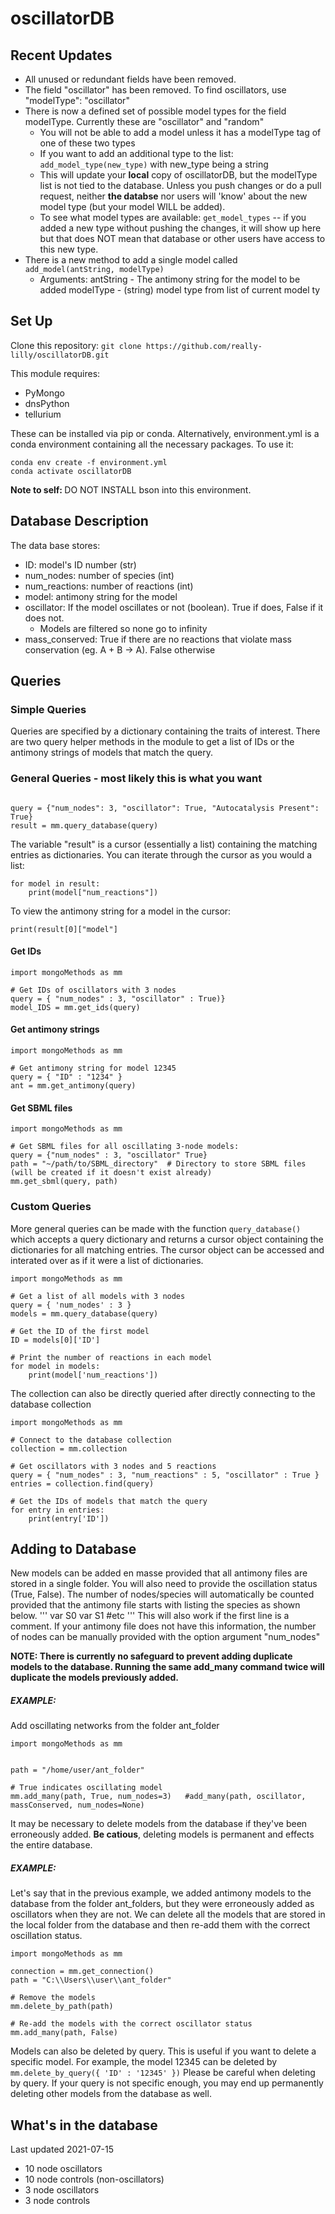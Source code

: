 # oscillatorDB

## Recent Updates
* All unused or redundant fields have been removed. 
* The field "oscillator" has been removed. To find oscillators, use "modelType": "oscillator"
* There is now a defined set of possible model types for the field modelType. Currently these are "oscillator" and "random"
    * You will not be able to add a model unless it has a modelType tag of one of these two types
    * If you want to add an additional type to the list:
        ```add_model_type(new_type)``` with new_type being a string
    * This will update your <b>local</b> copy of oscillatorDB, but the modelType list is not tied to the database. Unless you push changes or do a pull request, neither <b>the databse</b> nor users will 'know' about the new model type (but your model WILL be added).
    * To see what model types are available: ```get_model_types``` -- if you added a new type without pushing the changes, it will show up here but that does NOT mean that database or other users have access to this new type.
* There is a new method to add a single model called ```add_model(antString, modelType)```
    * Arguments: antString - The antimony string for the model to be added
                 modelType - (string) model type from list of current model ty  

## Set Up
Clone this repository:
```git clone https://github.com/really-lilly/oscillatorDB.git```

This module requires:
* PyMongo
* dnsPython
* tellurium

These can be installed via pip or conda. Alternatively, environment.yml is a conda environment containing all the necessary packages. To use it:
```
conda env create -f environment.yml
conda activate oscillatorDB
 ```
<b> Note to self: </b> DO NOT INSTALL bson into this environment. 


## Database Description

The data base stores:
* ID: model's ID number (str)
* num_nodes: number of species (int)
* num_reactions: number of reactions (int)
* model: antimony string for the model
* oscillator: If the model oscillates or not (boolean). True if does, False if it does not. 
    * Models are filtered so none go to infinity
* mass_conserved: True if there are no reactions that violate mass conservation (eg. A + B -> A). False otherwise


## Queries

### Simple Queries
Queries are specified by a dictionary containing the traits of interest. There are two query helper methods in the module to get a list of IDs or the antimony strings of models that match the query. 

### General Queries - most likely this is what you want
```import mongoMethods as mm

query = {"num_nodes": 3, "oscillator": True, "Autocatalysis Present": True}
result = mm.query_database(query)
```
The variable "result" is a cursor (essentially a list) containing the matching entries as dictionaries. You can iterate through the cursor as you would a list:
```
for model in result:
    print(model["num_reactions"])
```
To view the antimony string for a model in the cursor:
```
print(result[0]["model"]
```

#### Get IDs
```
import mongoMethods as mm

# Get IDs of oscillators with 3 nodes
query = { "num_nodes" : 3, "oscillator" : True)}
model_IDS = mm.get_ids(query)
```
#### Get antimony strings
```
import mongoMethods as mm

# Get antimony string for model 12345
query = { "ID" : "1234" }
ant = mm.get_antimony(query)
```
#### Get SBML files
```
import mongoMethods as mm

# Get SBML files for all oscillating 3-node models:
query = {"num_nodes" : 3, "oscillator" True}
path = "~/path/to/SBML_directory"  # Directory to store SBML files (will be created if it doesn't exist already)
mm.get_sbml(query, path)
```

### Custom Queries
More general queries can be made with the function ```query_database()``` which accepts a query dictionary and returns a cursor object containing the dictionaries for all matching entries. The cursor object can be accessed and interated over as if it were a list of dictionaries.

```
import mongoMethods as mm

# Get a list of all models with 3 nodes
query = { 'num_nodes' : 3 }
models = mm.query_database(query)

# Get the ID of the first model
ID = models[0]['ID']

# Print the number of reactions in each model
for model in models:
    print(model['num_reactions'])
```

The collection can also be directly queried after directly connecting to the database collection
```
import mongoMethods as mm

# Connect to the database collection
collection = mm.collection

# Get oscillators with 3 nodes and 5 reactions
query = { "num_nodes" : 3, "num_reactions" : 5, "oscillator" : True }
entries = collection.find(query)

# Get the IDs of models that match the query
for entry in entries:
    print(entry['ID'])
```

## Adding to Database

New models can be added en masse provided that all antimony files are stored in a single folder. You will also need to provide the oscillation status (True, False). The number of nodes/species will automatically be counted provided that the antimony file starts with listing the species as shown below. 
'''
var S0
var S1
#etc
'''
This will also work if the first line is a comment. If your antimony file does not have this information, the number of nodes can be manually provided with the option argument "num_nodes"

**NOTE: There is currently no safeguard to prevent adding duplicate models to the database. Running the same add_many command twice will duplicate the models previously added.**

##### EXAMPLE: 
Add oscillating networks from the folder ant_folder
```
import mongoMethods as mm


path = "/home/user/ant_folder"

# True indicates oscillating model
mm.add_many(path, True, num_nodes=3)   #add_many(path, oscillator, massConserved, num_nodes=None)
```

It may be necessary to delete models from the database if they've been erroneously added. **Be catious**, deleting models is permanent and effects the entire database.

##### EXAMPLE:
Let's say that in the previous example, we added antimony models to the database from the folder ant_folders, but they were erroneously added as oscillators when they are not. We can delete all the models that are stored in the local folder from the database and then re-add them with the correct oscillation status.
```
import mongoMethods as mm

connection = mm.get_connection()
path = "C:\\Users\\user\\ant_folder"

# Remove the models
mm.delete_by_path(path)

# Re-add the models with the correct oscillator status
mm.add_many(path, False)
```
Models can also be deleted by query. This is useful if you want to delete a specific model. For example, the model 12345 can be deleted by
```mm.delete_by_query({ 'ID' : '12345' })```
Please be careful when deleting by query. If your query is not specific enough, you may end up permanently deleting other models from the database as well.

## What's in the database
Last updated 2021-07-15

* 10 node oscillators
* 10 node controls (non-oscillators)
* 3 node oscillators
* 3 node controls


